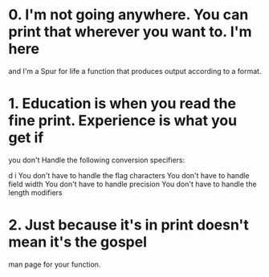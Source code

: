 # 0. I'm not going anywhere. You can print that wherever you want to. I'm here
and I'm a Spur for life
a function that produces output according to a format.

# 1. Education is when you read the fine print. Experience is what you get if
you don't
Handle the following conversion specifiers:

d
i
You don't have to handle the flag characters
You don't have to handle field width
You don't have to handle precision
You don't have to handle the length modifiers

# 2. Just because it's in print doesn't mean it's the gospel
man page for your function.
